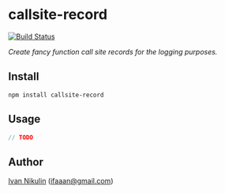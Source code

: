 # callsite-record
[![Build Status](https://api.travis-ci.org/inikulin/callsite-record.svg)](https://travis-ci.org/inikulin/callsite-record)

*Create fancy function call site records for the logging purposes.*


## Install
```
npm install callsite-record
```

## Usage
```js
// TODO
```

## Author
[Ivan Nikulin](https://github.com/inikulin) (ifaaan@gmail.com)
